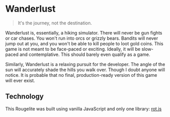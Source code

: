 # Wanderlust

> It's the journey, not the destination.

Wanderlust is, essentially, a hiking simulator. There will never be gun fights or car chases. You won't run into orcs or grizzly bears. Bandits will never jump out at you, and you won't be able to kill people to loot gold coins. This game is not meant to be face-paced or exciting. Ideally, it will be slow-paced and contemplative. This should barely even qualify as a game.

Similarly, Wanderlust is a relaxing pursuit for the developer. The angle of the sun will accurately shade the hills you walk over. Though I doubt anyone will notice. It is probable that no final, production-ready version of this game will ever exist.


## Technology

This Rougelite was built using vanilla JavaScript and only one library: [rot.js](https://github.com/ondras/rot.js)
